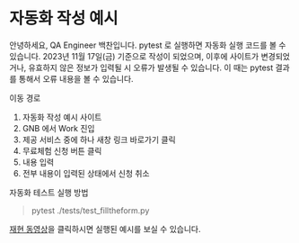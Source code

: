 # 자동화 작성 예시

안녕하세요, QA Engineer 백찬입니다.
pytest 로 실행하면 자동화 실행 코드를 볼 수 있습니다.
2023년 11월 17일(금) 기준으로 작성이 되었으며, 이후에 사이트가 변경되었거나, 유효하지 않은 정보가 입력될 시 오류가 발생될 수 있습니다. 이 때는 pytest 결과를 통해서 오류 내용을 볼 수 있습니다.

이동 경로

1. 자동화 작성 예시 사이트
2. GNB 에서 Work 진입
3. 제공 서비스 중에 하나 새창 링크 바로가기 클릭
4. 무료체험 신청 버튼 클릭
5. 내용 입력
6. 전부 내용이 입력된 상태에서 신청 취소

자동화 테스트 실행 방법

> pytest ./tests/test_filltheform.py

[재현 동영상]([https://drive.google.com/file/d/1DJ86G_f1L0DSJZoxZ9qNXxIWcKxS__q6/view?usp=sharing](https://drive.google.com/file/d/1sqMW5cNcVwAdFaretSawo3_bVINUV2d5/view?usp=sharing)https://drive.google.com/file/d/1sqMW5cNcVwAdFaretSawo3_bVINUV2d5/view?usp=sharing)을 클릭하시면 실행된 예시를 보실 수 있습니다.
